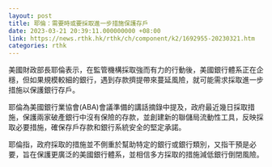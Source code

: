 ```yaml
---
layout: post
title: 耶倫：需要時或要採取進一步措施保護存戶
date: 2023-03-21 20:39:11.000000000 +08:00
link: https://news.rthk.hk/rthk/ch/component/k2/1692955-20230321.htm
categories: rthk
---
```


美國財政部長耶倫表示，在監管機構採取強而有力的行動後，美國銀行體系正在企穩，但如果規模較細的銀行，遇到存款擠提帶來蔓延風險，就可能需求採取進一步措施以保護銀行存戶。

耶倫為美國銀行業協會(ABA)會議準備的講話摘錄中提及，政府最近幾日採取措施，保護兩家破產銀行中沒有保險的存款，並創建新的聯儲局流動性工具，反映採取必要措施，確保存戶存款和銀行系統安全的堅定承諾。

耶倫指，政府採取的措施並不側重於幫助特定的銀行或銀行類別，又指干預是必要，旨在保護更廣泛的美國銀行體系，並相信多方採取的措施減低銀行倒閉風險。
